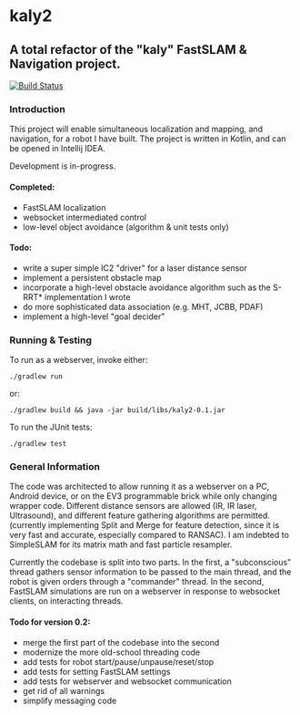 # kaly2
## A total refactor of the "kaly" FastSLAM &amp; Navigation project.
[![Build Status](https://travis-ci.org/jatjat/kaly2.svg?branch=master)](https://travis-ci.org/jatjat/kaly2)

### Introduction
This project will enable simultaneous localization and mapping, and navigation, for a robot I have built.
The project is written in Kotlin, and can be opened in Intellij IDEA.

Development is in-progress.

#### Completed:
- FastSLAM localization
- websocket intermediated control
- low-level object avoidance (algorithm & unit tests only)

#### Todo:
  - write a super simple IC2 "driver" for a laser distance sensor
  - implement a persistent obstacle map
  - incorporate a high-level obstacle avoidance algorithm such as the S-RRT\* implementation I wrote
  - do more sophisticated data association (e.g. MHT, JCBB, PDAF)
  - implement a high-level "goal decider"

### Running & Testing
To run as a webserver, invoke either:
```
./gradlew run
```
or:
```
./gradlew build && java -jar build/libs/kaly2-0.1.jar
```

To run the JUnit tests:
```
./gradlew test
```

### General Information
The code was architected to allow running it as a webserver on a PC, Android device, or on the EV3 programmable brick while only changing wrapper code.
Different distance sensors are allowed (IR, IR laser, Ultrasound), and different feature gathering algorithms are permitted.
(currently implementing Split and Merge for feature detection, since it is very fast and accurate, especially compared to RANSAC). I am indebted to SimpleSLAM for its matrix math and fast particle resampler.

Currently the codebase is split into two parts. In the first, a "subconscious" thread gathers sensor information to be passed to the main thread, and the robot is given orders through a "commander" thread. In the second, FastSLAM simulations are run on a webserver in response to websocket clients, on interacting threads.

#### Todo for version 0.2:
  - merge the first part of the codebase into the second
  - modernize the more old-school threading code
  - add tests for robot start/pause/unpause/reset/stop
  - add tests for setting FastSLAM settings
  - add tests for webserver and websocket communication
  - get rid of all warnings
  - simplify messaging code

